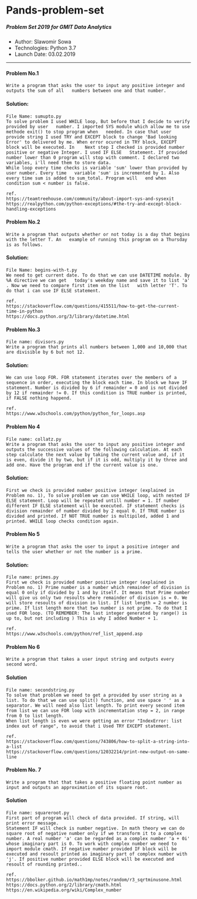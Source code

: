 # Pands-problem-set

##### Problem Set 2019 for GMIT Data Analytics 

* Author: Slawomir Sowa
* Technologies: Python 3.7
* Launch Date: 03.02.2019
---

#### Problem No.1 

    Write a program that asks the user to input any positive integer and outputs the sum of all   numbers between one and that number.

#### Solution:
    File Name: sumupto.py 
    To solve problem I used WHILE loop, But before that I decide to verify provided by user   number. I imported SYS module which allow me to use methode exit() to stop program when   needed. In case that user provide string I used TRY and EXCEPT block to change 'Bad looking   Error' to delivered by me. When error ocured in TRY block, EXCEPT block will be executed. In    Next step I checked is provided number positive or negative Integer. I used IF ELSE   Statement. If provided number lower than 0 program will stop with comment. I declared two   variables, i'll need them to store data.  
    While loop every time checks is variable 'sum' lower than provided by user number. Every time   variable 'sum' is incremented by 1. Also every time sum is added to sum_total. Program will   end when condition sum < number is false.   
    
    ref.
    https://teamtreehouse.com/community/about-import-sys-and-sysexit
    https://realpython.com/python-exceptions/#the-try-and-except-block-handling-exceptions

#### Problem No.2 
    Write a program that outputs whether or not today is a day that begins with the letter T. An   example of running this program on a Thursday is as follows.

#### Solution:
    File Name: begins-with-t.py  
    We need to get current date. To do that we can use DATETIME module. By %A directive we can get   today's weekday name and save it to list 'a' . Now we need to compare first item on the list   with letter 'T'. To do that i can use IF ELSE statement.    

    ref.
    https://stackoverflow.com/questions/415511/how-to-get-the-current-time-in-python 
    https://docs.python.org/3/library/datetime.html

#### Problem No.3
    File name: divisors.py
    Write a program that prints all numbers between 1,000 and 10,000 that are divisible by 6 but not 12.

#### Solution:
    We can use loop FOR. FOR statement iterates over the members of a sequence in order, executing the block each time. In block we have IF statement. Number is divided by 6 if remainder = 0 and is not divided by 12 if remainder != 0. If this condition is TRUE number is printed, if FALSE nothing happend. 
    
    ref.
    https://www.w3schools.com/python/python_for_loops.asp

#### Problem No 4
    File name: collatz.py
    Write a program that asks the user to input any positive integer and outputs the successive values of the following calculation. At each step calculate the next value by taking the current value and, if it is even, divide it by two, but if it is odd, multiply it by three and add one. Have the program end if the current value is one.

#### Solution:
    First we check is provided number positive integer (explained in Problem no. 1), To solve problem we can use WHILE loop, with nested IF ELSE statement. Loop will be repeated untill number = 1. If number different IF ELSE statement will be executed. IF statement checks is division remainder of number divided by 2 equal 0. If TRUE number is divided and printed. If NOT TRUE number is multipiled, added 1 and printed. WHILE loop checks condition again.

#### Problem No 5
    Write a program that asks the user to input a positive integer and tells the user whether or not the number is a prime.

#### Solution:
    File name: primes.py
    First we check is provided number positive integer (explained in Problem no. 1) Prime number is a number which remainder of division is equal 0 only if divided by 1 and by itself. It means that Prime number will give us only two resoults where remainder of division is = 0. We will store resoults of division in list. If list length = 2 number is prime. If list length more that two number is not prime. To do that I used FOR loop. (TO REMEMBER: The last integer generated by range() is up to, but not including ) This is why I added Number + 1.
    
    ref.
    https://www.w3schools.com/python/ref_list_append.asp


#### Problem No 6
    Write a program that takes a user input string and outputs every second word.
        
#### Solution
    File name: secondstring.py
    To solve that problem we need to get a provided by user string as a list. To do that we can use split() function, and use space ' ' as a separator. We will need also list length. To print every second item from list we can use FOR loop with incrementation step = 2, in range from 0 to list length. 
    When list length is even we were getting an error "IndexError: list index out of range", to avoid that i Used TRY EXCEPT statement.   

    ref.
    https://stackoverflow.com/questions/743806/how-to-split-a-string-into-a-list
    https://stackoverflow.com/questions/12032214/print-new-output-on-same-line

#### Problem No. 7
    Write a program that that takes a positive floating point number as input and outputs an approximation of its square root.

#### Solution
    File name: squareroot.py
    First part of program will check of data provided. If string, will print error message. 
    Statement IF will check is number negative. In math theory we can do square root of negative number only if we transform it to a complex number. A real number 'a' can be regarded as a complex number 'a + 0i' whose imaginary part is 0. To work with complex number we need to import module cmath. If negative number provided IF block will be executed and resoult printed as imaginary part of complex number with 'j'. If positive number provided ELSE block will be executed and resoult of rounding printed..    

    ref.
    https://bbolker.github.io/math1mp/notes/random/r3_sqrtminusone.html
    https://docs.python.org/2/library/cmath.html
    https://en.wikipedia.org/wiki/Complex_number
